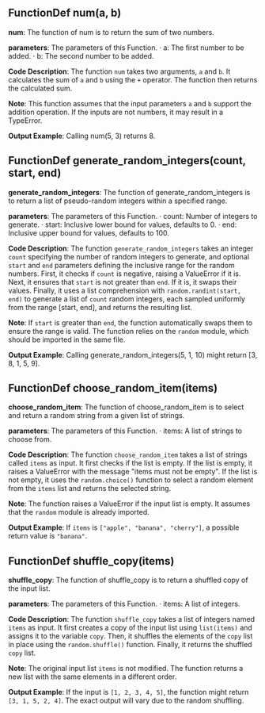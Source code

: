 ## FunctionDef num(a, b)
**num**: The function of num is to return the sum of two numbers.

**parameters**: The parameters of this Function.
· a: The first number to be added.
· b: The second number to be added.

**Code Description**: 
The function `num` takes two arguments, `a` and `b`. It calculates the sum of `a` and `b` using the `+` operator. The function then returns the calculated sum.

**Note**: 
This function assumes that the input parameters `a` and `b` support the addition operation. If the inputs are not numbers, it may result in a TypeError.

**Output Example**: Calling num(5, 3) returns 8.

## FunctionDef generate_random_integers(count, start, end)
**generate_random_integers**: The function of generate_random_integers is to return a list of pseudo-random integers within a specified range.

**parameters**: The parameters of this Function.
· count: Number of integers to generate.
· start: Inclusive lower bound for values, defaults to 0.
· end: Inclusive upper bound for values, defaults to 100.

**Code Description**: 
The function `generate_random_integers` takes an integer `count` specifying the number of random integers to generate, and optional `start` and `end` parameters defining the inclusive range for the random numbers.
First, it checks if `count` is negative, raising a ValueError if it is.
Next, it ensures that `start` is not greater than `end`. If it is, it swaps their values.
Finally, it uses a list comprehension with `random.randint(start, end)` to generate a list of `count` random integers, each sampled uniformly from the range [start, end], and returns the resulting list.

**Note**: 
If `start` is greater than `end`, the function automatically swaps them to ensure the range is valid. The function relies on the `random` module, which should be imported in the same file.

**Output Example**: Calling generate_random_integers(5, 1, 10) might return [3, 8, 1, 5, 9].

## FunctionDef choose_random_item(items)
**choose_random_item**: The function of choose_random_item is to select and return a random string from a given list of strings.

**parameters**: The parameters of this Function.
· items: A list of strings to choose from.

**Code Description**: 
The function `choose_random_item` takes a list of strings called `items` as input. It first checks if the list is empty. If the list is empty, it raises a ValueError with the message "items must not be empty". If the list is not empty, it uses the `random.choice()` function to select a random element from the `items` list and returns the selected string.

**Note**: 
The function raises a ValueError if the input list is empty. It assumes that the `random` module is already imported.

**Output Example**: If `items` is `["apple", "banana", "cherry"]`, a possible return value is `"banana"`.

## FunctionDef shuffle_copy(items)
**shuffle_copy**: The function of shuffle_copy is to return a shuffled copy of the input list.

**parameters**: The parameters of this Function.
· items: A list of integers.

**Code Description**: 
The function `shuffle_copy` takes a list of integers named `items` as input. It first creates a copy of the input list using `list(items)` and assigns it to the variable `copy`. Then, it shuffles the elements of the `copy` list in place using the `random.shuffle()` function. Finally, it returns the shuffled `copy` list.

**Note**: The original input list `items` is not modified. The function returns a new list with the same elements in a different order.

**Output Example**: If the input is `[1, 2, 3, 4, 5]`, the function might return `[3, 1, 5, 2, 4]`. The exact output will vary due to the random shuffling.

